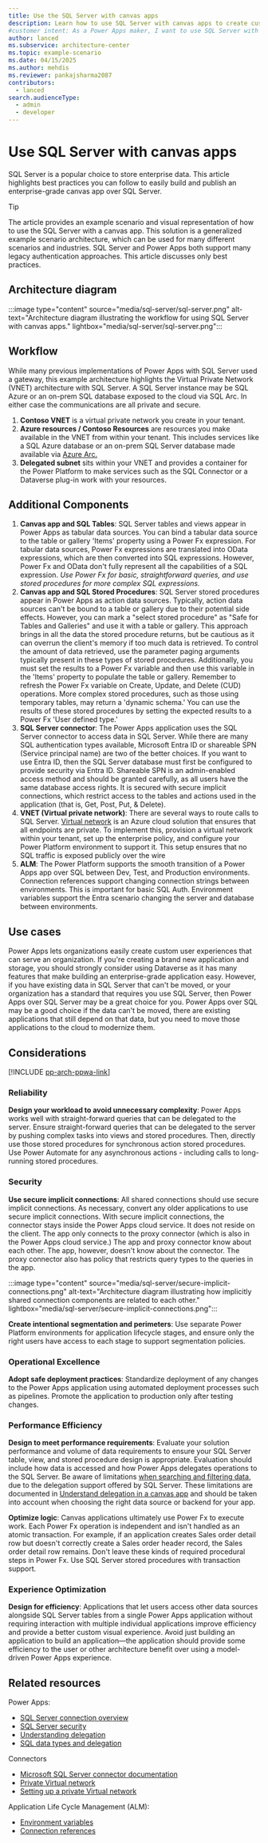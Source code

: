 ```yaml
---  
title: Use the SQL Server with canvas apps  
description: Learn how to use SQL Server with canvas apps to create custom user experiences and integrate multiple data sources seamlessly.  
#customer intent: As a Power Apps maker, I want to use SQL Server with canvas apps so that I can create custom user experiences and integrate multiple data sources seamlessly.  
author: lanced  
ms.subservice: architecture-center  
ms.topic: example-scenario  
ms.date: 04/15/2025
ms.author: mehdis  
ms.reviewer: pankajsharma2087  
contributors:  
  - lanced  
search.audienceType:  
  - admin  
  - developer
---  
```


# Use SQL Server with canvas apps  

SQL Server is a popular choice to store enterprise data. This article highlights best practices you can follow to easily build and publish an enterprise-grade canvas app over SQL Server.     

> [!TIP]  
> The article provides an example scenario and visual representation of how to use the SQL Server with a canvas app. This solution is a generalized example scenario architecture, which can be used for many different scenarios and industries. SQL Server and Power Apps both support many legacy authentication approaches. This article discusses only best practices.  

## Architecture diagram

:::image type="content" source="media/sql-server/sql-server.png" alt-text="Architecture diagram illustrating the workflow for using SQL Server with canvas apps." lightbox="media/sql-server/sql-server.png":::  

## Workflow
While many previous implementations of Power Apps with SQL Server used a gateway, this example architecture highlights the Virtual Private Network (VNET) architecture with SQL Server. A SQL Server instance may be SQL Azure or an on-prem SQL database exposed to the cloud via SQL Arc. In either case the communications are all private and secure.  

1. **Contoso VNET** is a virtual private network you create in your tenant. 
1. **Azure resources / Contoso Resources** are resources you make available in the VNET from within your tenant. This includes services like a SQL Azure database or an on-prem SQL Server database made available via [Azure Arc.](/sql/sql-server/azure-arc/overview?view=sql-server-ver16)  
1. **Delegated subnet** sits within your VNET and provides a container for the Power Platform to make services such as the SQL Connector or a Dataverse plug-in work with your resources.



## Additional Components
1. **Canvas app and SQL Tables**: SQL Server tables and views appear in Power Apps as tabular data sources. You can bind a tabular data source to the table or gallery 'Items' property using a Power Fx expression. For tabular data sources, Power Fx expressions are translated into OData expressions, which are then converted into SQL expressions. However, Power Fx and OData don't fully represent all the capabilities of a SQL expression. *Use Power Fx for basic, straightforward queries, and use stored procedures for more complex SQL expressions.*
1. **Canvas app and SQL Stored Procedures**: SQL Server stored procedures appear in Power Apps as action data sources. Typically, action data sources can't be bound to a table or gallery due to their potential side effects. However, you can mark a "select stored procedure" as "Safe for Tables and Galleries" and use it with a table or gallery. This approach brings in all the data the stored procedure returns, but be cautious as it can overrun the client's memory if too much data is retrieved. To control the amount of data retrieved, use the parameter paging arguments typically present in these types of stored procedures. Additionally, you must set the results to a Power Fx variable and then use this variable in the 'Items' property to populate the table or gallery. Remember to refresh the Power Fx variable on Create, Update, and Delete (CUD) operations. More complex stored procedures, such as those using temporary tables, may return a 'dynamic schema.' You can use the results of these stored procedures by setting the expected results to a Power Fx 'User defined type.'
1. **SQL Server connector**: The Power Apps application uses the SQL Server connector to access data in SQL Server. While there are many SQL authentication types available, Microsoft Entra ID or shareable SPN (Service principal name) are two of the better choices. If you want to use Entra ID, then the SQL Server database must first be configured to provide security via Entra ID. Shareable SPN is an admin-enabled access method and should be granted carefully, as all users have the same database access rights. It is secured with secure implicit connections, which restrict access to the tables and actions used in the application (that is, Get, Post, Put, & Delete).
1. **VNET (Virtual private network)**:  There are several ways to route calls to SQL Server. [Virtual network](/power-platform/admin/vnet-support-overview) is an Azure cloud solution that ensures that all endpoints are private. To implement this, provision a virtual network within your tenant, set up the enterprise policy, and configure your Power Platform environment to support it. This setup ensures that no SQL traffic is exposed publicly over the wire
1. **ALM**: The Power Platform supports the smooth transition of a Power Apps app over SQL between Dev, Test, and Production environments. Connection references support changing connection strings between environments. This is important for basic SQL Auth. Environment variables support the Entra scenario changing the server and database between environments. 


## Use cases  

Power Apps lets organizations easily create custom user experiences that can serve an organization. If you're creating a brand new application and storage, you should strongly consider using Dataverse as it has many features that make building an enterprise-grade application easy. However, if you have existing data in SQL Server that can't be moved, or your organization has a standard that requires you use SQL Server, then Power Apps over SQL Server may be a great choice for you. Power Apps over SQL may be a good choice if the data can't be moved, there are existing applications that still depend on that data, but you need to move those applications to the cloud to modernize them.  

## Considerations  

[!INCLUDE [pp-arch-ppwa-link](../../includes/pp-arch-ppwa-link.md)]

### Reliability  

**Design your workload to avoid unnecessary complexity**: Power Apps works well with straight-forward queries that can be delegated to the server. Ensure straight-forward queries that can be delegated to the server by pushing complex tasks into views and stored procedures. Then, directly use those stored procedures for synchronous action stored procedures. Use Power Automate for any asynchronous actions - including calls to long-running stored procedures. 

### Security  

**Use secure implicit connections**: All shared connections should use secure implicit connections. As necessary, convert any older applications to use secure implicit connections. With secure implicit connections, the connector stays inside the Power Apps cloud service. It does not reside on the client. The app only connects to the proxy connector (which is also in the Power Apps cloud service.) The app and proxy connector know about each other. The app, however, doesn't know about the connector. The proxy connector also has policy that restricts query types to the queries in the app. 

:::image type="content" source="media/sql-server/secure-implicit-connections.png" alt-text="Architecture diagram illustrating how implicitly shared connection components are related to each other." lightbox="media/sql-server/secure-implicit-connections.png":::  

**Create intentional segmentation and perimeters**: Use separate Power Platform environments for application lifecycle stages, and ensure only the right users have access to each stage to support segmentation policies.

### Operational Excellence  

**Adopt safe deployment practices**: Standardize deployment of any changes to the Power Apps application using automated deployment processes such as pipelines. Promote the application to production only after testing changes.  

### Performance Efficiency  

**Design to meet performance requirements**: Evaluate your solution performance and volume of data requirements to ensure your SQL Server table, view, and stored procedure design is appropriate. Evaluation should include how data is accessed and how Power Apps delegates operations to the SQL Server. Be aware of limitations [when searching and filtering data](/power-apps/maker/canvas-apps/connections/sql-connection-overview#power-apps-functions-and-operations-delegable-to-sql-server), due to the delegation support offered by SQL Server. These limitations are documented in  [Understand delegation in a canvas app](/powerapps/maker/canvas-apps/delegation-overview) and should be taken into account when choosing the right data source or backend for your app.  

**Optimize logic**: Canvas applications ultimately use Power Fx to execute work. Each Power Fx operation is independent and isn't handled as an atomic transaction. For example, if an application creates Sales order detail row but doesn't correctly create a Sales order header record, the Sales order detail row remains. Don't leave these kinds of required procedural steps in Power Fx. Use SQL Server stored procedures with transaction support. 
 
### Experience Optimization  

**Design for efficiency**: Applications that let users access other data sources alongside SQL Server tables from a single Power Apps application without requiring interaction with multiple individual applications improve efficiency and provide a better custom visual experience. Avoid just building an application to build an application&mdash;the application should provide some efficiency to the user or other architecture benefit over using a model-driven Power Apps experience. 

## Related resources  

Power Apps:
- [SQL Server connection overview](/power-apps/maker/canvas-apps/connections/sql-connection-overview)  
- [SQL Server security](/power-apps/maker/canvas-apps//connections/sql-server-security)  
- [Understanding delegation](/power-apps/maker/canvas-apps/delegation-overview)  
- [SQL data types and delegation](/power-apps/maker/canvas-apps/connections/sql-connection-overview#power-apps-functions-and-operations-delegable-to-sql-server)  

Connectors
- [Microsoft SQL Server connector documentation](/connectors/sql/)  
- [Private Virtual network](/power-platform/admin/vnet-support-overview)
- [Setting up a private Virtual network](/power-platform/admin/vnet-support-setup-configure)

Application Life Cycle  Management (ALM): 
- [Environment variables](/power-apps/maker/data-platform/environmentvariables#sql-server)  
- [Connection references](/power-apps/maker/data-platform/create-connection-reference)  






